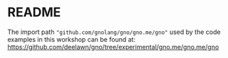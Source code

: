 # README

The import path `"github.com/gnolang/gno/gno.me/gno"` used by the code examples in this workshop can
be found at: https://github.com/deelawn/gno/tree/experimental/gno.me/gno.me/gno